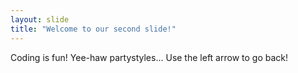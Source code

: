 ```yaml
---
layout: slide
title: "Welcome to our second slide!"
---
```

Coding is fun! Yee-haw partystyles... 
Use the left arrow to go back!
